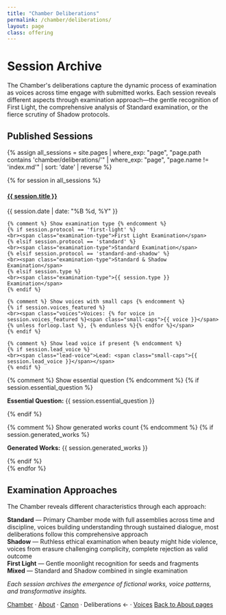 ```yaml
---
title: "Chamber Deliberations"
permalink: /chamber/deliberations/
layout: page
class: offering
---
```


# Session Archive

<p class="drop-cap">The Chamber's deliberations capture the dynamic process of examination as voices across time engage with submitted works. Each session reveals different aspects through examination approach—the gentle recognition of First Light, the comprehensive analysis of Standard examination, or the fierce scrutiny of Shadow protocols.</p>

<div class="ornament philosophical"></div>

## Published Sessions

{% assign all_sessions = site.pages | where_exp: "page", "page.path contains 'chamber/deliberations/'" | where_exp: "page", "page.name != 'index.md'" | sort: 'date' | reverse %}

{% for session in all_sessions %}
<div class="session-entry">
  <h4><a href="{{ session.url }}">{{ session.title }}</a></h4>
  <p class="session-meta">
    <span class="date">{{ session.date | date: "%B %d, %Y" }}</span>
    
    {% comment %} Show examination type {% endcomment %}
    {% if session.protocol == 'first-light' %}
    <br><span class="examination-type">First Light Examination</span>
    {% elsif session.protocol == 'standard' %}
    <br><span class="examination-type">Standard Examination</span>
    {% elsif session.protocol == 'standard-and-shadow' %}
    <br><span class="examination-type">Standard & Shadow Examination</span>
    {% elsif session.type %}
    <br><span class="examination-type">{{ session.type }} Examination</span>
    {% endif %}
    
    {% comment %} Show voices with small caps {% endcomment %}
    {% if session.voices_featured %}
    <br><span class="voices">Voices: {% for voice in session.voices_featured %}<span class="small-caps">{{ voice }}</span>{% unless forloop.last %}, {% endunless %}{% endfor %}</span>
    {% endif %}
    
    {% comment %} Show lead voice if present {% endcomment %}
    {% if session.lead_voice %}
    <br><span class="lead-voice">Lead: <span class="small-caps">{{ session.lead_voice }}</span></span>
    {% endif %}
  </p>
  
  {% comment %} Show essential question {% endcomment %}
  {% if session.essential_question %}
  <p class="essential-question"><strong>Essential Question:</strong> {{ session.essential_question }}</p>
  {% endif %}
  
  {% comment %} Show generated works count {% endcomment %}
  {% if session.generated_works %}
  <p class="generated-works"><strong>Generated Works:</strong> {{ session.generated_works }}</p>
  {% endif %}
</div>
{% endfor %}

## Examination Approaches

The Chamber reveals different characteristics through each approach:

**Standard** — Primary Chamber mode with full assemblies across time and discipline, voices building understanding through sustained dialogue, most deliberations follow this comprehensive approach  
**Shadow** — Ruthless ethical examination when beauty might hide violence, voices from erasure challenging complicity, complete rejection as valid outcome  
**First Light** — Gentle moonlight recognition for seeds and fragments  
**Mixed** — Standard and Shadow combined in single examination

<div class="ornament personal"></div>

*Each session archives the emergence of fictional works, voice patterns, and transformative insights.*

<nav class="chamber-enfilade">
  <a href="/chamber/">Chamber</a>
  <span class="separator">·</span>
  <a href="/chamber/about/">About</a>
  <span class="separator">·</span>
  <a href="/chamber/canon/">Canon</a>
  <span class="separator">·</span>
  <span class="current">Deliberations <span class="arrow">←</span></span>
  <span class="separator">·</span>
  <a href="/chamber/voices/">Voices</a>
  <a href="/colophon/" class="back-to-about">Back to About pages</a>
</nav>
</content>
</invoke>